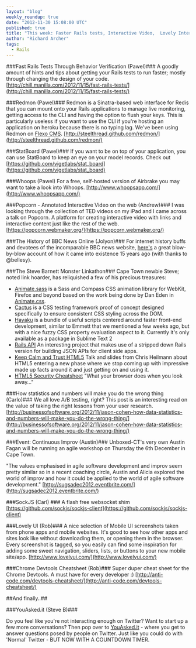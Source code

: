 ```yaml
---
layout: "blog"
weekly_roundup: true
date: "2012-11-30 15:08:00 UTC"
published: true
title: "This week: Faster Rails tests, Interactive Video,  Lovely Interfaces and the history of BBC News online"
author: "Richard Archer"
tags:
  - Rails
---
```


###Fast Rails Tests Through Behavior Verification (Pawel)###
A goodly amount of hints and tips about getting your Rails tests to run faster; mostly through changing the design of your code.
[http://chill.manilla.com/2012/11/15/fast-rails-tests/](http://chill.manilla.com/2012/11/15/fast-rails-tests/)

###Redmon (Pawel)###
Redmon is a Sinatra-based web interface for Redis that you can mount onto your Rails applications to manage live monitoring, getting access to the CLI and having the option to flush your keys. This is particularly useless if you want to use the CLI if you're hosting an application on heroku because there is no typing lag. We've been using Redmon on [Flexo CMS](http://flexocms.co.za). [http://steelthread.github.com/redmon/](http://steelthread.github.com/redmon/)

###StatBoard (Pawel)###
If you want to be on top of your application, you can use StatBoard to keep an eye on your model records. Check out [https://github.com/vigetlabs/stat_board](https://github.com/vigetlabs/stat_board)

###Whoops (Pawel)
For a free, self-hosted version of Airbrake you may want to take a look into Whoops. [http://www.whoopsapp.com/](http://www.whoopsapp.com/)

###Popcorn - Annotated Interactive Video on the web (Andrew)###
I was looking through the collection of TED videos on my iPad and I came across a talk on Popcorn. A platform for creating interactive video with links and interactive content just like the rest of the web.
[https://popcorn.webmaker.org/](https://popcorn.webmaker.org/)

###The History of BBC News Online (Jolyon)###
For internet history buffs and devotees of the incomparable BBC news website, [here's](http://www.theregister.co.uk/2012/11/28/the_bbc_news_online_story/) a great blow-by-blow account of how it came into existence 15 years ago (with thanks to @bellesy).


###The Steve Barnett Monster Linkathon###
Cape Town newbie Steve; noted link hoarder, has reliquished a few of his precious treasures:

* [Animate.sass](https://github.com/adamstac/animate.sass) is a Sass and Compass CSS animation library for WebKit, Firefox and beyond based on the work being done by Dan Eden in [Animate.css](http://daneden.me/animate/).
* [Cactus](https://github.com/winston/cactus) is a CSS testing framework proof of concept designed specifically to ensure consistent CSS styling across the DOM.
*  [Hayaku](https://github.com/hayaku/hayaku) is a bundle of useful scripts centered around faster front-end development, similar to Emmett that we mentioned a few weeks ago, but with a nice fuzzy CSS property evaluation aspect to it. Currently it's only available as a package in Sublime Text 2
*  [Rails API](http://blog.steveklabnik.com/posts/2012-11-22-introducing-the-rails-api-project) An interesting project that makes use of a stripped down Rails version for building JSON APIs for client side apps.
*  [Keep Calm and Trust HTML5](http://christianheilmann.com/2012/11/23/keep-calm-and-trust-html5-chris-heilmann-hackernews-meetup/) Talk and slides from Chris Heilmann about HTML5 entering a new phase where we stop coming up with impressive made up facts around it and just getting on and using it.
*  [HTML5 Security Cheatsheet](http://html5sec.org/) "What your browser does when you look away…"

###How statistics and numbers will make you do the wrong thing (Carlo)###
We all love A/B testing, right? This post is an interesting read on the value of taking the right lessons from your user research. [http://businessofsoftware.org/2012/11/jason-cohen-how-data-statistics-and-numbers-will-make-you-do-the-wrong-thing/](http://businessofsoftware.org/2012/11/jason-cohen-how-data-statistics-and-numbers-will-make-you-do-the-wrong-thing/)

###Event: Continuous Improv (Austin)###
Unboxed-CT's very own Austin Fagan will be running an agile workshop on Thursday the 6th December in Cape Town.

"The values emphasised in agile software development and improv seem pretty similar so in a recent coaching circle, Austin and Alicia explored the world of improv and how it could be applied to the world of agile software development."
[http://sugsadec2012.eventbrite.com/](http://sugsadec2012.eventbrite.com/)

###SockJS (Carl) ###
A flash free websocket shim [https://github.com/sockjs/sockjs-client](https://github.com/sockjs/sockjs-client)

###Lovely UI (Rob)###
A nice selection of Mobile UI screenshots taken from phone apps and mobile websites. It's good to see how other apps and sites look like without downloading them, or opening them in the browser. Every screenshot is tagged, so you easily can find some inspiration for adding some sweet navigation, sliders, lists, or buttons to your new mobile site/app. [http://www.lovelyui.com/](http://www.lovelyui.com/)

###Chrome Devtools Cheatsheet (Rob)###
Super duper cheat sheet for the Chrome Devtools. A must have for every developer :) [http://anti-code.com/devtools-cheatsheet/](http://anti-code.com/devtools-cheatsheet/)

##And finally..##

###YouAsked.it (Steve B)###

Do you feel like you're not interacting enough on Twitter? Want to start up a few more conversations? Then pop over to [YouAsked.it](http://youasked.it/) - where you get to answer questions posed by people on Twitter. Just like you could do with 'Normal' Twitter - BUT NOW WITH A COUNTDOWN TIMER.
